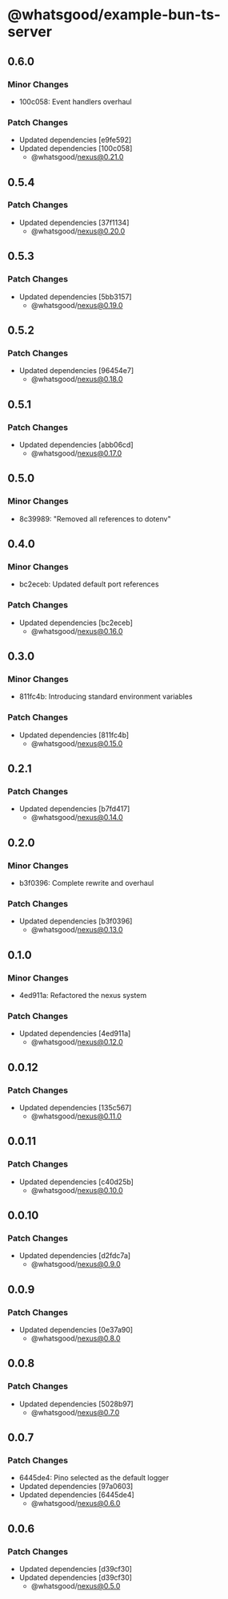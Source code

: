 # @whatsgood/example-bun-ts-server

## 0.6.0

### Minor Changes

- 100c058: Event handlers overhaul

### Patch Changes

- Updated dependencies [e9fe592]
- Updated dependencies [100c058]
  - @whatsgood/nexus@0.21.0

## 0.5.4

### Patch Changes

- Updated dependencies [37f1134]
  - @whatsgood/nexus@0.20.0

## 0.5.3

### Patch Changes

- Updated dependencies [5bb3157]
  - @whatsgood/nexus@0.19.0

## 0.5.2

### Patch Changes

- Updated dependencies [96454e7]
  - @whatsgood/nexus@0.18.0

## 0.5.1

### Patch Changes

- Updated dependencies [abb06cd]
  - @whatsgood/nexus@0.17.0

## 0.5.0

### Minor Changes

- 8c39989: "Removed all references to dotenv"

## 0.4.0

### Minor Changes

- bc2eceb: Updated default port references

### Patch Changes

- Updated dependencies [bc2eceb]
  - @whatsgood/nexus@0.16.0

## 0.3.0

### Minor Changes

- 811fc4b: Introducing standard environment variables

### Patch Changes

- Updated dependencies [811fc4b]
  - @whatsgood/nexus@0.15.0

## 0.2.1

### Patch Changes

- Updated dependencies [b7fd417]
  - @whatsgood/nexus@0.14.0

## 0.2.0

### Minor Changes

- b3f0396: Complete rewrite and overhaul

### Patch Changes

- Updated dependencies [b3f0396]
  - @whatsgood/nexus@0.13.0

## 0.1.0

### Minor Changes

- 4ed911a: Refactored the nexus system

### Patch Changes

- Updated dependencies [4ed911a]
  - @whatsgood/nexus@0.12.0

## 0.0.12

### Patch Changes

- Updated dependencies [135c567]
  - @whatsgood/nexus@0.11.0

## 0.0.11

### Patch Changes

- Updated dependencies [c40d25b]
  - @whatsgood/nexus@0.10.0

## 0.0.10

### Patch Changes

- Updated dependencies [d2fdc7a]
  - @whatsgood/nexus@0.9.0

## 0.0.9

### Patch Changes

- Updated dependencies [0e37a90]
  - @whatsgood/nexus@0.8.0

## 0.0.8

### Patch Changes

- Updated dependencies [5028b97]
  - @whatsgood/nexus@0.7.0

## 0.0.7

### Patch Changes

- 6445de4: Pino selected as the default logger
- Updated dependencies [97a0603]
- Updated dependencies [6445de4]
  - @whatsgood/nexus@0.6.0

## 0.0.6

### Patch Changes

- Updated dependencies [d39cf30]
- Updated dependencies [d39cf30]
  - @whatsgood/nexus@0.5.0
